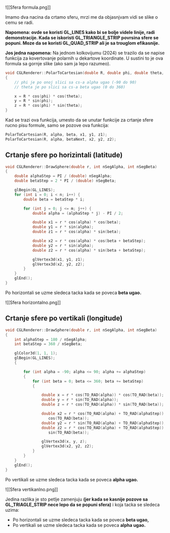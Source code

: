 
![[Sfera formula.png]]

Imamo dva nacina da crtamo sferu, mrzi me da objasnjvam vidi se slike o cemu se radi.

**Napomena: ovde se koristi GL_LINES kako bi se bolje videle linije, radi demonstracije.
Kada se iskoristi GL_TRIANGLE_STRIP povrsina sfere se popuni. Moze da se koristi GL_QUAD_STRIP ali je sa trouglom efikasnije.**

**Jos jedna napomena:**
Na jednom kolkovijumu (2024) se trazilo da se napise funkcija za kovertovanje polarnih u dekartove koordinate.
U sustini to je ova formula sa gornje slike (ako sam ja lepo razumeo).

```c++
void CGLRenderer::PolarToCartesian(double R, double phi, double theta, double& x, double& y, double& z)
{
	// phi je po onoj slici sa cs-a alpha ugao (-90 do 90)
	// theta je po slici sa cs-a beta ugao (0 do 360)

	x = R * cos(phi) * cos(theta);
	y = R * sin(phi);
	z = R * cos(phi) * sin(theta);
}
```

Kad se trazi ova funkcija, umesto da se unutar funkcije za crtanje sfere rucno pisu formule, samo se pozove ova funkcija:
```c++
PolarToCartesian(R, alpha, beta, x1, y1, z1);
PolarToCartesian(R, alpha, betaNext, x2, y2, z2);
```

## Crtanje sfere po horizintali (latitude)

```c++
void CGLRenderer::DrawSphere(double r, int nSegAlpha, int nSegBeta)
{
	double alphaStep = PI / (double) nSegAlpha;
	double betaStep = 2 * PI / (double) nSegBeta;

	glBegin(GL_LINES);
	for (int i = 0; i < n; i++) {
		double beta = betaStep * i;

		for (int j = 0; j <= m; j++) {
			double alpha = (alphaStep * j) - PI / 2;

			double x1 = r * cos(alpha) * cos(beta);
			double y1 = r * sin(alpha);
			double z1 = r * cos(alpha) * sin(beta);

			double x2 = r * cos(alpha) * cos(beta + betaStep);
			double y2 = r * sin(alpha);
			double z2 = r * cos(alpha) * sin(beta + betaStep);

			glVertex3d(x1, y1, z1);
			glVertex3d(x2, y2, z2);
		}
	}
	glEnd();
}
```

Po horizontali se uzme sledeca tacka kada se poveca **beta ugao.**

![[Sfera horizontalno.png]]

## Crtanje sfere po vertikali (longitude)

```c++
void CGLRenderer::DrawSphere(double r, int nSegAlpha, int nSegBeta)
{
	int alphaStep = 180 / nSegAlpha;
	int betaStep = 360 / nSegBeta;

	glColor3d(1, 1, 1);
	glBegin(GL_LINES);
	{

		for (int alpha = -90; alpha <= 90; alpha += alphaStep)
		{
			for (int beta = 0; beta <= 360; beta += betaStep)
			{

				double x = r * cos(TO_RAD(alpha)) * cos(TO_RAD(beta));
				double y = r * sin(TO_RAD(alpha));
				double z = r * cos(TO_RAD(alpha)) * sin(TO_RAD(beta));

				double x2 = r * cos(TO_RAD(alpha) + TO_RAD(alphaStep)) * 
				   cos(TO_RAD(beta));
				double y2 = r * sin(TO_RAD(alpha) + TO_RAD(alphaStep));
				double z2 = r * cos(TO_RAD(alpha) + TO_RAD(alphaStep)) * 
				   sin(TO_RAD(beta));

				glVertex3d(x, y, z);
				glVertex3d(x2, y2, z2);
			}
		}
	}
	glEnd();
}
```

Po vertikali se uzme sledeca tacka kada se poveca **alpha ugao.**

![[Sfera vertikanlno.png]]

Jedina razlika je sto petlje zamenjuju **(jer kada se kasnije pozove sa GL_TRIAGLE_STRIP nece lepo da se popuni sfera)** i koja tacka se sledeca uzima:
- Po horizontali se uzme sledeca tacka kada se poveca **beta ugao,**
- Po vertikali se uzme sledeca tacka kada se poveca **alpha ugao.**
